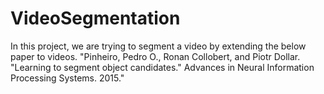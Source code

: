 # VideoSegmentation

In this project, we are trying to segment a video by extending the below paper to videos.
"Pinheiro, Pedro O., Ronan Collobert, and Piotr Dollar. "Learning to segment object candidates." Advances in Neural Information Processing Systems. 2015."
